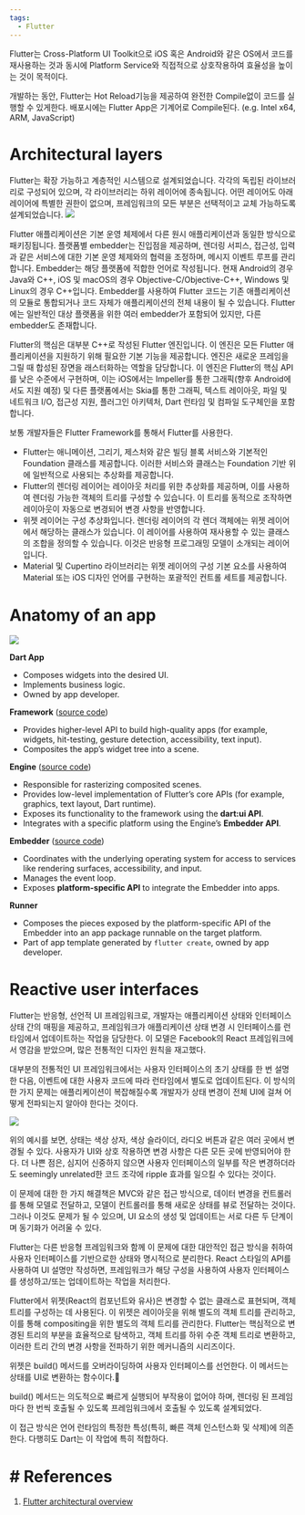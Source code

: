 ```yaml
---
tags:
  - Flutter
---
```

Flutter는 Cross-Platform UI Toolkit으로 iOS 혹은 Android와 같은 OS에서 코드를 재사용하는 것과 동시에 Platform Service와 직접적으로 상호작용하여 효율성을 높이는 것이 목적이다. 

개발하는 동안, Flutter는 Hot Reload기능을 제공하여 완전한 Compile없이 코드를 실행할 수 있게한다. 배포시에는 Flutter App은 기계어로 Compile된다. (e.g. Intel x64, ARM, JavaScript)

# Architectural layers
Flutter는 확장 가능하고 계층적인 시스템으로 설계되었습니다. 각각의 독립된 라이브러리로 구성되어 있으며, 각 라이브러리는 하위 레이어에 종속됩니다. 어떤 레이어도 아래 레이어에 특별한 권한이 없으며, 프레임워크의 모든 부분은 선택적이고 교체 가능하도록 설계되었습니다.
![](https://docs.flutter.dev/assets/images/docs/arch-overview/archdiagram.png)

Flutter 애플리케이션은 기본 운영 체제에서 다른 원시 애플리케이션과 동일한 방식으로 패키징됩니다. 플랫폼별 embedder는 진입점을 제공하며, 렌더링 서피스, 접근성, 입력과 같은 서비스에 대한 기본 운영 체제와의 협력을 조정하며, 메시지 이벤트 루프를 관리합니다. Embedder는 해당 플랫폼에 적합한 언어로 작성됩니다. 현재 Android의 경우 Java와 C++, iOS 및 macOS의 경우 Objective-C/Objective-C++, Windows 및 Linux의 경우 C++입니다. Embedder를 사용하여 Flutter 코드는 기존 애플리케이션의 모듈로 통합되거나 코드 자체가 애플리케이션의 전체 내용이 될 수 있습니다. Flutter에는 일반적인 대상 플랫폼을 위한 여러 embedder가 포함되어 있지만, 다른 embedder도 존재합니다.

Flutter의 핵심은 대부분 C++로 작성된 Flutter 엔진입니다. 이 엔진은 모든 Flutter 애플리케이션을 지원하기 위해 필요한 기본 기능을 제공합니다. 엔진은 새로운 프레임을 그릴 때 합성된 장면을 래스터화하는 역할을 담당합니다. 이 엔진은 Flutter의 핵심 API를 낮은 수준에서 구현하며, 이는 iOS에서는 Impeller를 통한 그래픽(향후 Android에서도 지원 예정) 및 다른 플랫폼에서는 Skia를 통한 그래픽, 텍스트 레이아웃, 파일 및 네트워크 I/O, 접근성 지원, 플러그인 아키텍처, Dart 런타임 및 컴파일 도구체인을 포함합니다.

보통 개발자들은 Flutter Framework를 통해서 Flutter를 사용한다.

- Flutter는 애니메이션, 그리기, 제스처와 같은 빌딩 블록 서비스와 기본적인 Foundation 클래스를 제공합니다. 이러한 서비스와 클래스는 Foundation 기반 위에 일반적으로 사용되는 추상화를 제공합니다.
- Flutter의 렌더링 레이어는 레이아웃 처리를 위한 추상화를 제공하며, 이를 사용하여 렌더링 가능한 객체의 트리를 구성할 수 있습니다. 이 트리를 동적으로 조작하면 레이아웃이 자동으로 변경되어 변경 사항을 반영합니다.
- 위젯 레이어는 구성 추상화입니다. 렌더링 레이어의 각 렌더 객체에는 위젯 레이어에서 해당하는 클래스가 있습니다. 이 레이어를 사용하여 재사용할 수 있는 클래스의 조합을 정의할 수 있습니다. 이것은 반응형 프로그래밍 모델이 소개되는 레이어입니다.
- Material 및 Cupertino 라이브러리는 위젯 레이어의 구성 기본 요소를 사용하여 Material 또는 iOS 디자인 언어를 구현하는 포괄적인 컨트롤 세트를 제공합니다.
# Anatomy of an app
![](https://docs.flutter.dev/assets/images/docs/app-anatomy.svg)

**Dart App**
- Composes widgets into the desired UI.
- Implements business logic.
- Owned by app developer.

**Framework** ([source code](https://github.com/flutter/flutter/tree/main/packages/flutter/lib))
- Provides higher-level API to build high-quality apps (for example, widgets, hit-testing, gesture detection, accessibility, text input).
- Composites the app’s widget tree into a scene.

**Engine** ([source code](https://github.com/flutter/engine/tree/main/shell/common))
- Responsible for rasterizing composited scenes.
- Provides low-level implementation of Flutter’s core APIs (for example, graphics, text layout, Dart runtime).
- Exposes its functionality to the framework using the **dart:ui API**.
- Integrates with a specific platform using the Engine’s **Embedder API**.

**Embedder** ([source code](https://github.com/flutter/engine/tree/main/shell/platform))
- Coordinates with the underlying operating system for access to services like rendering surfaces, accessibility, and input.
- Manages the event loop.
- Exposes **platform-specific API** to integrate the Embedder into apps.

**Runner**
- Composes the pieces exposed by the platform-specific API of the Embedder into an app package runnable on the target platform.
- Part of app template generated by `flutter create`, owned by app developer.
# Reactive user interfaces

Flutter는 반응형, 선언적 UI 프레임워크로, 개발자는 애플리케이션 상태와 인터페이스 상태 간의 매핑을 제공하고, 프레임워크가 애플리케이션 상태 변경 시 인터페이스를 런타임에서 업데이트하는 작업을 담당한다. 이 모델은 Facebook의 React 프레임워크에서 영감을 받았으며, 많은 전통적인 디자인 원칙을 재고했다.

대부분의 전통적인 UI 프레임워크에서는 사용자 인터페이스의 초기 상태를 한 번 설명한 다음, 이벤트에 대한 사용자 코드에 따라 런타임에서 별도로 업데이트된다. 이 방식의 한 가지 문제는 애플리케이션이 복잡해질수록 개발자가 상태 변경이 전체 UI에 걸쳐 어떻게 전파되는지 알아야 한다는 것이다.


![](https://docs.flutter.dev/assets/images/docs/arch-overview/color-picker.png)

위의 예시를 보면, 상태는 색상 상자, 색상 슬라이더, 라디오 버튼과 같은 여러 곳에서 변경될 수 있다. 사용자가 UI와 상호 작용하면 변경 사항은 다른 모든 곳에 반영되어야 한다. 더 나쁜 점은, 심지어 신중하지 않으면 사용자 인터페이스의 일부를 작은 변경하더라도 seemingly unrelated한 코드 조각에 ripple 효과를 일으킬 수 있다는 것이다.

이 문제에 대한 한 가지 해결책은 MVC와 같은 접근 방식으로, 데이터 변경을 컨트롤러를 통해 모델로 전달하고, 모델이 컨트롤러를 통해 새로운 상태를 뷰로 전달하는 것이다. 그러나 이것도 문제가 될 수 있으며, UI 요소의 생성 및 업데이트는 서로 다른 두 단계이며 동기화가 어려울 수 있다.

Flutter는 다른 반응형 프레임워크와 함께 이 문제에 대한 대안적인 접근 방식을 취하여 사용자 인터페이스를 기반으로한 상태와 명시적으로 분리한다. React 스타일의 API를 사용하여 UI 설명만 작성하면, 프레임워크가 해당 구성을 사용하여 사용자 인터페이스를 생성하고/또는 업데이트하는 작업을 처리한다.

Flutter에서 위젯(React의 컴포넌트와 유사)은 변경할 수 없는 클래스로 표현되며, 객체 트리를 구성하는 데 사용된다. 이 위젯은 레이아웃을 위해 별도의 객체 트리를 관리하고, 이를 통해 compositing을 위한 별도의 객체 트리를 관리한다. Flutter는 핵심적으로 변경된 트리의 부분을 효율적으로 탐색하고, 객체 트리를 하위 수준 객체 트리로 변환하고, 이러한 트리 간의 변경 사항을 전파하기 위한 메커니즘의 시리즈이다.

위젯은 build() 메서드를 오버라이딩하여 사용자 인터페이스를 선언한다. 이 메서드는 상태를 UI로 변환하는 함수이다.

build() 메서드는 의도적으로 빠르게 실행되어 부작용이 없어야 하며, 렌더링 된 프레임마다 한 번씩 호출될 수 있도록 프레임워크에서 호출될 수 있도록 설계되었다.

이 접근 방식은 언어 런타임의 특정한 특성(특히, 빠른 객체 인스턴스화 및 삭제)에 의존한다. 다행히도 Dart는 이 작업에 특히 적합하다.

# # References

1. [Flutter architectural overview](https://docs.flutter.dev/resources/architectural-overview#state-management)